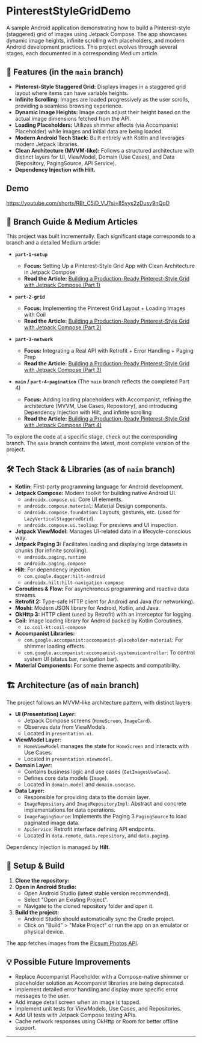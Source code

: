 # PinterestStyleGridDemo

A sample Android application demonstrating how to build a Pinterest-style (staggered) grid of images using Jetpack Compose. The app showcases dynamic image heights, infinite scrolling with placeholders, and modern Android development practices. This project evolves through several stages, each documented in a corresponding Medium article.

## 📸 Features (in the `main` branch)

*   **Pinterest-Style Staggered Grid:** Displays images in a staggered grid layout where items can have variable heights.
*   **Infinite Scrolling:** Images are loaded progressively as the user scrolls, providing a seamless browsing experience.
*   **Dynamic Image Heights:** Image cards adjust their height based on the actual image dimensions fetched from the API.
*   **Loading Placeholders:** Utilizes shimmer effects (via Accompanist Placeholder) while images and initial data are being loaded.
*   **Modern Android Tech Stack:** Built entirely with Kotlin and leverages modern Jetpack libraries.
*   **Clean Architecture (MVVM-like):** Follows a structured architecture with distinct layers for UI, ViewModel, Domain (Use Cases), and Data (Repository, PagingSource, API Service).
*   **Dependency Injection with Hilt.**

## Demo

https://youtube.com/shorts/RBt_C5iD_VU?si=85vys2zDusy9nQqD

## 📖 Branch Guide & Medium Articles

This project was built incrementally. Each significant stage corresponds to a branch and a detailed Medium article:

*   **`part-1-setup`**
    *   **Focus:** Setting Up a Pinterest-Style Grid App with Clean Architecture in Jetpack Compose
    *   **Read the Article:** [Building a Production-Ready Pinterest-Style Grid with Jetpack Compose (Part 1)](https://medium.com/@sayvortana.itc/building-a-production-ready-pinterest-style-grid-with-jetpack-compose-part-1-efd7053fc160)

*   **`part-2-grid`**
    *   **Focus:** Implementing the Pinterest Grid Layout + Loading Images with Coil
    *   **Read the Article:** [Building a Production-Ready Pinterest-Style Grid with Jetpack Compose (Part 2)](https://medium.com/@sayvortana.itc/building-a-production-ready-pinterest-style-grid-with-jetpack-compose-part-2-7c9401d3e093)

*   **`part-3-network`**
    *   **Focus:** Integrating a Real API with Retrofit + Error Handling + Paging Prep
    *   **Read the Article:** [Building a Production-Ready Pinterest-Style Grid with Jetpack Compose (Part 3)](https://medium.com/@sayvortana.itc/building-a-production-ready-pinterest-style-grid-with-jetpack-compose-part-3-ff6e8730101b)

*   **`main` / `part-4-pagination`** (The `main` branch reflects the completed Part 4)
    *   **Focus:** Adding loading placeholders with Accompanist, refining the architecture (MVVM, Use Cases, Repository), and introducing Dependency Injection with Hilt, and infinte scrolling
    *   **Read the Article:** [Building a Production-Ready Pinterest-Style Grid with Jetpack Compose (Part 4)](https://medium.com/@sayvortana.itc/building-a-production-ready-pinterest-style-grid-with-jetpack-compose-part-4-5e9cfe618217)

To explore the code at a specific stage, check out the corresponding branch. The `main` branch contains the latest, most complete version of the project.

## 🛠️ Tech Stack & Libraries (as of `main` branch)

*   **Kotlin:** First-party programming language for Android development.
*   **Jetpack Compose:** Modern toolkit for building native Android UI.
    *   `androidx.compose.ui`: Core UI elements.
    *   `androidx.compose.material`: Material Design components.
    *   `androidx.compose.foundation`: Layouts, gestures, etc. (used for `LazyVerticalStaggeredGrid`).
    *   `androidx.compose.ui.tooling`: For previews and UI inspection.
*   **Jetpack ViewModel:** Manages UI-related data in a lifecycle-conscious way.
*   **Jetpack Paging 3:** Facilitates loading and displaying large datasets in chunks (for infinite scrolling).
    *   `androidx.paging.runtime`
    *   `androidx.paging.compose`
*   **Hilt:** For dependency injection.
    *   `com.google.dagger:hilt-android`
    *   `androidx.hilt:hilt-navigation-compose`
*   **Coroutines & Flow:** For asynchronous programming and reactive data streams.
*   **Retrofit 2:** Type-safe HTTP client for Android and Java (for networking).
*   **Moshi:** Modern JSON library for Android, Kotlin, and Java.
*   **OkHttp 3:** HTTP client (used by Retrofit) with an interceptor for logging.
*   **Coil:** Image loading library for Android backed by Kotlin Coroutines.
    *   `io.coil-kt:coil-compose`
*   **Accompanist Libraries:**
    *   `com.google.accompanist:accompanist-placeholder-material`: For shimmer loading effects.
    *   `com.google.accompanist:accompanist-systemuicontroller`: To control system UI (status bar, navigation bar).
*   **Material Components:** For some theme aspects and compatibility.

## 🏗️ Architecture (as of `main` branch)

The project follows an MVVM-like architecture pattern, with distinct layers:

*   **UI (Presentation) Layer:**
    *   Jetpack Compose screens (`HomeScreen`, `ImageCard`).
    *   Observes data from ViewModels.
    *   Located in `presentation.ui`.
*   **ViewModel Layer:**
    *   `HomeViewModel` manages the state for `HomeScreen` and interacts with Use Cases.
    *   Located in `presentation.viewmodel`.
*   **Domain Layer:**
    *   Contains business logic and use cases (`GetImagesUseCase`).
    *   Defines core data models (`Image`).
    *   Located in `domain.model` and `domain.usecase`.
*   **Data Layer:**
    *   Responsible for providing data to the domain layer.
    *   `ImageRepository` and `ImageRepositoryImpl`: Abstract and concrete implementations for data operations.
    *   `ImagePagingSource`: Implements the Paging 3 `PagingSource` to load paginated image data.
    *   `ApiService`: Retrofit interface defining API endpoints.
    *   Located in `data.remote`, `data.repository`, and `data.paging`.

Dependency Injection is managed by **Hilt**.


## 🚀 Setup & Build

1.  **Clone the repository:**
2.  **Open in Android Studio:**
    *   Open Android Studio (latest stable version recommended).
    *   Select "Open an Existing Project".
    *   Navigate to the cloned repository folder and open it.
3.  **Build the project:**
    *   Android Studio should automatically sync the Gradle project.
    *   Click on "Build" > "Make Project" or run the app on an emulator or physical device.

The app fetches images from the [Picsum Photos API](https://picsum.photos/).

## 💡 Possible Future Improvements

*   Replace Accompanist Placeholder with a Compose-native shimmer or placeholder solution as Accompanist libraries are being deprecated.
*   Implement detailed error handling and display more specific error messages to the user.
*   Add image detail screen when an image is tapped.
*   Implement unit tests for ViewModels, Use Cases, and Repositories.
*   Add UI tests with Jetpack Compose testing APIs.
*   Cache network responses using OkHttp or Room for better offline support.

---

